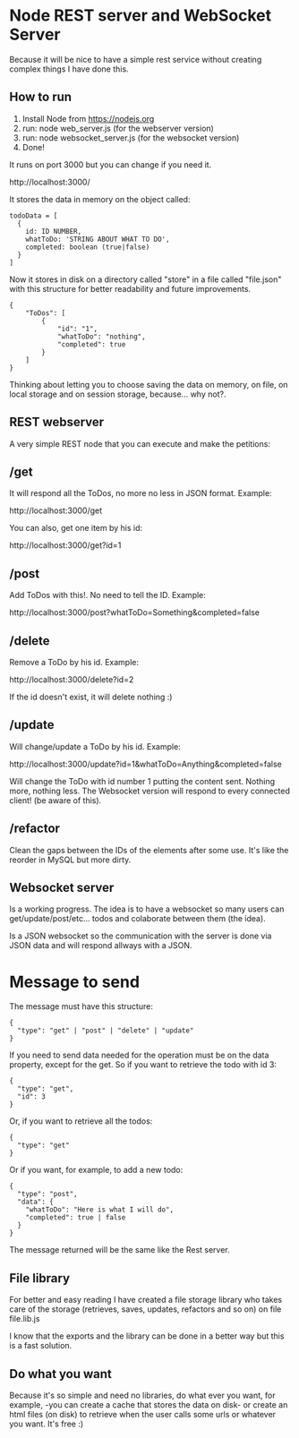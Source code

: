 # Node REST server and WebSocket Server

Because it will be nice to have a simple rest service without creating complex things I have done this.

## How to run

1. Install Node from https://nodejs.org
2. run: node web_server.js (for the webserver version)
3. run: node websocket_server.js (for the websocket version)
3. Done!

It runs on port 3000 but you can change if you need it.

http://localhost:3000/

It stores the data in memory on the object called:

```
todoData = [
  {
    id: ID NUMBER,
    whatToDo: 'STRING ABOUT WHAT TO DO',
    completed: boolean (true|false)
  }
]
```

Now it stores in disk on a directory called "store" in a file called "file.json" with this structure for better readability and future improvements.

```
{
    "ToDos": [
        {
            "id": "1",
            "whatToDo": "nothing",
            "completed": true
        }
    ]
}
```

Thinking about letting you to choose saving the data on memory, on file, on local storage and on session storage, because... why not?.

## REST webserver

A very simple REST node that you can execute and make the petitions:

## /get

It will respond all the ToDos, no more no less in JSON format. Example:

http://localhost:3000/get

You can also, get one item by his id:

http://localhost:3000/get?id=1

## /post

Add ToDos with this!. No need to tell the ID. Example:

http://localhost:3000/post?whatToDo=Something&completed=false

## /delete

Remove a ToDo by his id. Example:

http://localhost:3000/delete?id=2

If the id doesn't exist, it will delete nothing :)

## /update

Will change/update a ToDo by his id. Example:

http://localhost:3000/update?id=1&whatToDo=Anything&completed=false

Will change the ToDo with id number 1 putting the content sent. Nothing more, nothing less. The Websocket version will respond to every connected client! (be aware of this).

## /refactor

Clean the gaps between the IDs of the elements after some use. It's like the reorder in MySQL but more dirty.

## Websocket server

Is a working progress. The idea is to have a websocket so many users can get/update/post/etc... todos and colaborate between them (the idea).

Is a JSON websocket so the communication with the server is done via JSON data and will respond allways with a JSON.

# Message to send

The message must have this structure:

```
{
  "type": "get" | "post" | "delete" | "update"
}
```

If you need to send data needed for the operation must be on the data property, except for the get. So if you want to retrieve the todo with id 3:

```
{
  "type": "get",
  "id": 3
}
```

Or, if you want to retrieve all the todos:

```
{
  "type": "get"
}
```

Or if you want, for example, to add a new todo:

```
{
  "type": "post",
  "data": {
    "whatToDo": "Here is what I will do",
    "completed": true | false
  }
}
```

The message returned will be the same like the Rest server.

## File library

For better and easy reading I have created a file storage library who takes care of the storage (retrieves, saves, updates, refactors and so on) on file file.lib.js

I know that the exports and the library can be done in a better way but this is a fast solution.

## Do what you want

Because it's so simple and need no libraries, do what ever you want, for example, -you can create a cache that stores the data on disk- or create an html files (on disk) to retrieve when the user calls some urls or whatever you want. It's free :)


